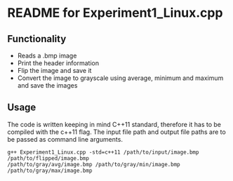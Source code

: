 # README for Experiment1_Linux.cpp

## Functionality
* Reads a .bmp image
* Print the header information
* Flip the image and save it
* Convert the image to grayscale using average, minimum and maximum and save the images

## Usage
The code is written keeping in mind C++11 standard, therefore it has to be compiled with the c++11 flag. The input file path and output file paths are to be passed as command line arguments.
``` shell
g++ Experiment1_Linux.cpp -std=c++11 /path/to/input/image.bmp /path/to/flipped/image.bmp
/path/to/gray/avg/image.bmp /path/to/gray/min/image.bmp /path/to/gray/max/image.bmp
```